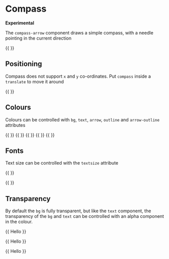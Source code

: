 # Compass

**Experimental**

The `compass-arrow` component draws a simple compass, with a needle pointing in the current direction

{{    <component type="compass-arrow" size="250" /> }}

## Positioning

Compass does not support `x` and `y` co-ordinates. Put `compass` inside a `translate` to move it around

{{
<translate x="50" y="50">
<component type="compass-arrow" size="250"/>
</translate>
}}

## Colours

Colours can be controlled with `bg`, `text`, `arrow`, `outline` and `arrow-outline` attributes

{{ <component type="compass-arrow" size="100" bg="128,128,128"/> }} {{ <component type="compass-arrow" size="100" text="128,128,128"/>
}} {{ <component type="compass-arrow" size="100" arrow="128,128,255"/> }} {{ <component type="compass-arrow" size="100" outline="128,128,255"/> }} {{ <component type="compass-arrow" size="100" arrow-outline="128,128,255"/> }}

## Fonts

Text size can be controlled with the `textsize` attribute

{{ <component type="compass-arrow" size="100" textsize="8"/> }}

{{ <component type="compass-arrow" size="100" textsize="32"/> }}

## Transparency

By default the `bg` is fully transparent, but like the `text` component, the transparency 
of the `bg` and `text` can be controlled with an alpha component in the colour.


{{
<component type="text" size="64" rgb="255,255,0">Hello</component>
<component type="compass-arrow" size="256" textsize="32"/>
}}

{{
<component type="text" size="64" rgb="255,255,0">Hello</component>
<component type="compass-arrow" size="256" textsize="32" bg="0,0,0,128"/>
}}

{{
<component type="text" size="64" rgb="255,255,0">Hello</component>
<component type="compass-arrow" size="256" textsize="32" bg="0,0,0,128" text="0,255,255,128"/>
}}
